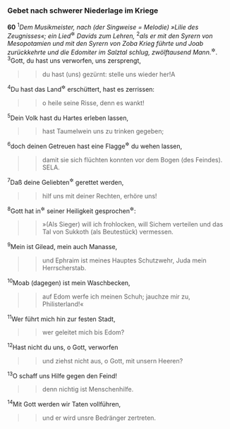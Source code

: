 ### Gebet nach schwerer Niederlage im Kriege

__60__
<sup>1</sup><em>Dem Musikmeister, nach (der Singweise = Melodie) »Lilie des Zeugnisses«; ein Lied</em><sup title="vgl. 16,1">&#x2732;</sup> <em>Davids zum Lehren,</em>
<sup>2</sup><em>als er mit den Syrern von Mesopotamien und mit den Syrern von Zoba Krieg führte und Joab zurückkehrte und die Edomiter im Salztal schlug, zwölftausend Mann.</em><sup title="2.Sam 8,3-14; 1.Chr 18,3-13">&#x2732;</sup>.
<sup>3</sup>Gott, du hast uns verworfen, uns zersprengt,
<blockquote>
<blockquote>
du hast (uns) gezürnt: stelle uns wieder her!<span data-param="f3_19_60_3A" class="fussnote">A</span>
</blockquote>
</blockquote>
<sup>4</sup>Du hast das Land<sup title="oder: die Erde">&#x2732;</sup> erschüttert, hast es zerrissen:
<blockquote>
<blockquote>
o heile seine Risse, denn es wankt!
</blockquote>
</blockquote>
<sup>5</sup>Dein Volk hast du Hartes erleben lassen,
<blockquote>
<blockquote>
hast Taumelwein uns zu trinken gegeben;
</blockquote>
</blockquote>
<sup>6</sup>doch deinen Getreuen hast eine Flagge<sup title="oder: ein Panier">&#x2732;</sup> du wehen lassen,
<blockquote>
<blockquote>
damit sie sich flüchten konnten vor dem Bogen (des Feindes). SELA.
</blockquote>
</blockquote>
<sup>7</sup>Daß deine Geliebten<sup title="oder: Freunde">&#x2732;</sup> gerettet werden,
<blockquote>
<blockquote>
hilf uns mit deiner Rechten, erhöre uns!
</blockquote>
</blockquote>
<sup>8</sup>Gott hat in<sup title="oder: bei">&#x2732;</sup> seiner Heiligkeit gesprochen<sup title="= verheißen">&#x2732;</sup>:
<blockquote>
<blockquote>
»(Als Sieger) will ich frohlocken, will Sichem verteilen
und das Tal von Sukkoth (als Beutestück) vermessen.
</blockquote>
</blockquote>
<sup>9</sup>Mein ist Gilead, mein auch Manasse,
<blockquote>
<blockquote>
und Ephraim ist meines Hauptes Schutzwehr,
Juda mein Herrscherstab.
</blockquote>
</blockquote>
<sup>10</sup>Moab (dagegen) ist mein Waschbecken,
<blockquote>
<blockquote>
auf Edom werfe ich meinen Schuh;
jauchze mir zu, Philisterland!«
</blockquote>
</blockquote>
<sup>11</sup>Wer führt mich hin zur festen Stadt,
<blockquote>
<blockquote>
wer geleitet mich bis Edom?
</blockquote>
</blockquote>
<sup>12</sup>Hast nicht du uns, o Gott, verworfen
<blockquote>
<blockquote>
und ziehst nicht aus, o Gott, mit unsern Heeren?
</blockquote>
</blockquote>
<sup>13</sup>O schaff uns Hilfe gegen den Feind!
<blockquote>
<blockquote>
denn nichtig ist Menschenhilfe.
</blockquote>
</blockquote>
<sup>14</sup>Mit Gott werden wir Taten vollführen,
<blockquote>
<blockquote>
und er wird unsre Bedränger zertreten.
</blockquote>
</blockquote>